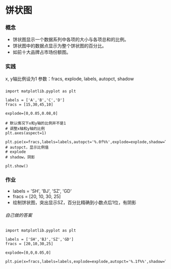 # 饼状图

### 概念
- 饼状图显示一个数据系列中各项的大小与各项总和的比例。
- 饼状图中的数据点显示为整个饼状图的百分比。
- 如前十大品牌占市场份额图。

### 实践
x, y轴比例设为1
参数：fracs, explode, labels, autopct, shadow
###
    import matplotlib.pyplot as plt
    
    labels = ['A','B','C','D']
    fracs = [15,30,45,10]
    
    explode=[0,0.05,0.08,0]
    
    # 默认情况下x和y轴的比例并不是1
    # 调整x轴和y轴的比例
    plt.axes(aspect=1)
    
    plt.pie(x=fracs,labels=labels,autopct='%.0f%%',explode=explode,shadow=True)
    # autopct，显示比例值
    # explode
    # shadow，阴影
    
    plt.show()

### 作业
- labels = 'SH', 'BJ', 'SZ', 'GD'
- fracs = [20, 10, 30, 25]
- 绘制饼状图，突出显示SZ，百分比精确到小数点后1位，有阴影

###### 自己做的答案
    import matplotlib.pyplot as plt
    
    labels = ['SH','BJ','SZ','GD']
    fracs = [20,10,30,25]
    
    explode=[0,0,0.05,0]
    
    plt.pie(x=fracs,labels=labels,explode=explode,autopct='%.1f%%',shadow=True)
 
